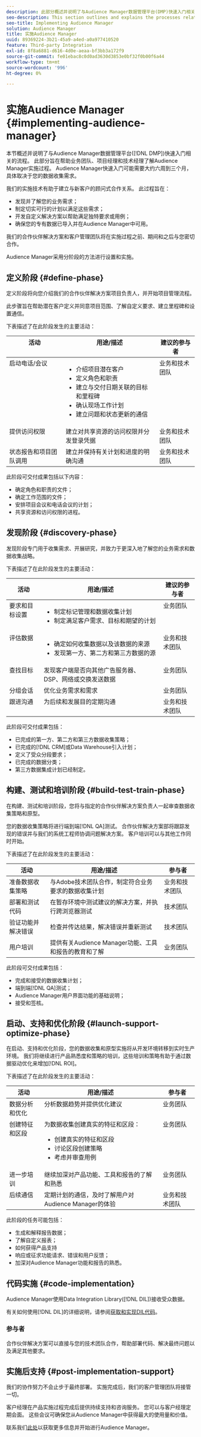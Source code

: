 ```yaml
---
description: 此部分概述并说明了与Audience Manager数据管理平台(DMP)快速入门相关的流程。 此部分旨在帮助业务团队、项目经理和技术经理了解Audience Manager实施过程。 Audience Manager快速入门可能需要大约六周到三个月，具体取决于您的数据收集需求。
seo-description: This section outlines and explains the processes related to getting started with the Audience Manager data management platform (DMP). This section is designed to help business teams, project managers, and technology managers understand the Audience Manager implementation process. Getting started with Audience Manager can take approximately six weeks to three months, depending on your data collection needs.
seo-title: Implementing Audience Manager
solution: Audience Manager
title: 实施Audience Manager
uuid: 89369224-3b21-45a9-a4ed-a0a977410520
feature: Third-party Integration
exl-id: 8f8a6881-d616-4d0e-aeaa-bf3bb3a172f9
source-git-commit: fe01ebac8c0d0ad3630d3853e0bf32f0b00f6a44
workflow-type: tm+mt
source-wordcount: '996'
ht-degree: 0%

---
```


# 实施Audience Manager {#implementing-audience-manager}

本节概述并说明了与Audience Manager数据管理平台([!DNL DMP])快速入门相关的流程。 此部分旨在帮助业务团队、项目经理和技术经理了解Audience Manager实施过程。 Audience Manager快速入门可能需要大约六周到三个月，具体取决于您的数据收集需求。

我们的实施技术有助于建立与新客户的顾问式合作关系。 此过程旨在：

* 发现并了解您的业务需求；
* 制定切实可行的计划以满足这些需求；
* 开发自定义解决方案以帮助满足独特要求或用例；
* 确保您的专有数据已导入并在Audience Manager中可用。

我们的合作伙伴解决方案和客户管理团队将在实施过程之前、期间和之后与您密切合作。

Audience Manager采用分阶段的方法进行设置和实施。

## 定义阶段 {#define-phase}

定义阶段将向您介绍我们的合作伙伴解决方案项目负责人，并开始项目管理流程。

<!-- c_define.xml -->

此步骤旨在帮助潜在客户定义并同意项目范围、了解自定义要求、建立里程碑和设置通信。

下表描述了在此阶段发生的主要活动：

<table id="table_E6E4DA99B19244FB996CC3AB42CEA5DA"> 
 <thead> 
  <tr valign="top"> 
   <th colname="col1" class="entry"> 活动 </th> 
   <th colname="col2" class="entry"> 用途/描述 </th> 
   <th colname="col3" class="entry"> 建议的参与者 </th> 
  </tr> 
 </thead>
 <tbody> 
  <tr valign="top"> 
   <td colname="col1"> 启动电话/会议 </td> 
   <td colname="col2"> 
    <ul id="ul_E8F427586F14437285ABBF93A15FCBD4"> 
     <li id="li_A1B5F443E5864C4CB7A789D6E0B87DF0">介绍项目潜在客户 </li> 
     <li id="li_7F5C0A277FE346A5BA3BA20B21389076">定义角色和职责 </li> 
     <li id="li_991D2F069B88456CB3942970F4EF0FAF">建立与交付日期关联的目标和里程碑 </li> 
     <li id="li_4A2CDE7F006A45BDB04585CACF5688CA">确认现场工作计划 </li> 
     <li id="li_A1BF7C2A34C54387BC945077905C9D04">建立问题和状态更新的通信 </li> 
    </ul> </td> 
   <td colname="col3"> 业务和技术团队 </td> 
  </tr> 
  <tr valign="top"> 
   <td colname="col1"> 提供访问权限 </td> 
   <td colname="col2"> 建立对共享资源的访问权限并分发登录凭据 </td> 
   <td colname="col3"> 业务和技术团队 </td> 
  </tr> 
  <tr valign="top"> 
   <td colname="col1"> 状态报告和项目团队调用 </td> 
   <td colname="col2"> 建立并保持有关计划和进度的明确沟通 </td> 
   <td colname="col3"> 业务和技术团队 </td> 
  </tr> 
 </tbody> 
</table>

此阶段可交付成果包括以下内容：

* 确定角色和职责的文件；
* 确定工作范围的文件；
* 安排项目会议和电话会议的计划；
* 共享资源和访问权限的进程。

## 发现阶段 {#discovery-phase}

发现阶段专门用于收集需求、开展研究，并致力于更深入地了解您的业务需求和数据收集战略。

<!-- c_discovery.xml -->

下表描述了在此阶段发生的主要活动：

<table id="table_89E7CD7832E142519EDC1F285A5BBE79"> 
 <thead> 
  <tr> 
   <th colname="col1" class="entry"> 活动 </th> 
   <th colname="col2" class="entry"> 用途/描述 </th> 
   <th colname="col3" class="entry"> 建议的参与者 </th> 
  </tr> 
 </thead>
 <tbody> 
  <tr valign="top"> 
   <td colname="col1"> 要求和目标设置 </td> 
   <td colname="col2"> 
    <ul id="ul_CB78589D5906439F8632A0C4B6F4130A"> 
     <li id="li_63D9C730FE5A4A55A76C5967A1EFFB8E">制定标记管理和数据收集计划 </li> 
     <li id="li_71AC8F2AB5BA4BD29D98D89D9974EDB2">制定满足客户需求、目标和期望的计划 </li> 
    </ul> </td> 
   <td colname="col3"> 业务团队 </td> 
  </tr> 
  <tr valign="top"> 
   <td colname="col1"> 评估数据 </td> 
   <td colname="col2"> 
    <ul id="ul_B7FBA43F94DE45E29B8CB07ABA1D969D"> 
     <li id="li_48FEE16AA5F44A3D846405DA07C9C255">确定如何收集数据以及该数据的来源 </li> 
     <li id="li_90D6281EF318401587797013A33B3CBC">发现第一方、第二方和第三方数据的源 </li> 
    </ul> </td> 
   <td colname="col3"> 业务和技术团队 </td> 
  </tr> 
  <tr valign="top"> 
   <td colname="col1"> 查找目标 </td> 
   <td colname="col2"> 发现客户端是否向其他广告服务器、DSP、网络或交换发送数据 </td> 
   <td colname="col3"> 业务团队 </td> 
  </tr> 
  <tr valign="top"> 
   <td colname="col1"> 分组会话 </td> 
   <td colname="col2"> 优化业务需求和需求 </td> 
   <td colname="col3"> 业务团队 </td> 
  </tr> 
  <tr valign="top"> 
   <td colname="col1"> 跟进沟通 </td> 
   <td colname="col2"> 为后续和发展目的定期沟通 </td> 
   <td colname="col3"> 业务和技术团队 </td> 
  </tr> 
 </tbody> 
</table>

此阶段可交付成果包括：

* 已完成的第一方、第二方和第三方数据收集策略；
* 已完成的[!DNL CRM]或Data Warehouse引入计划；
* 定义了受众分段要求；
* 已完成的数据分类；
* 第三方数据集成计划已经制定。

## 构建、测试和培训阶段 {#build-test-train-phase}

在构建、测试和培训阶段，您将与指定的合作伙伴解决方案负责人一起审查数据收集策略和原型。

<!-- c_build_test_train.xml -->

您的数据收集策略将进行端到端[!DNL QA]测试。 合作伙伴解决方案部将跟踪发现的错误并与我们的系统工程师协调问题解决方案。 客户培训可以与其他工作同时开始。

下表描述了在此阶段发生的主要活动：

| 活动 | 用途/描述 | 参与者 |
|---|---|---|
| 准备数据收集策略 | 与Adobe技术团队合作，制定符合业务要求的数据收集计划 | 业务和技术团队 |
| 部署和测试代码 | 在暂存环境中测试建议的解决方案，并执行跨浏览器测试 | 技术团队 |
| 验证功能并解决错误 | 检查并传达结果，解决错误并重新测试 | 技术团队 |
| 用户培训 | 提供有关Audience Manager功能、工具和报告的教育和了解 | 业务团队 |

此阶段可交付成果包括：

* 完成和接受的数据收集计划；
* 端到端[!DNL QA]测试；
* Audience Manager用户界面功能的基础说明；
* 接受和签核。

## 启动、支持和优化阶段 {#launch-support-optimize-phase}

在启动、支持和优化阶段，您的数据收集和原型实施将从开发环境转移到实时生产环境。 我们将继续进行产品熟悉度和策略的培训，这些培训和策略有助于通过数据驱动优化来增加[!DNL ROI]。

<!-- c_launch_support_optimize.xml -->

下表描述了在此阶段发生的主要活动：

<table id="table_040B9CBED6F04A41B4501DA4B45F5A16"> 
 <thead> 
  <tr> 
   <th colname="col1" class="entry"> 活动 </th> 
   <th colname="col2" class="entry"> 用途/描述 </th> 
   <th colname="col3" class="entry"> 参与者 </th> 
  </tr> 
 </thead>
 <tbody> 
  <tr valign="top"> 
   <td colname="col1"> 数据分析和优化 </td> 
   <td colname="col2"> 分析数据趋势并提供优化建议 </td> 
   <td colname="col3"> 业务团队 </td> 
  </tr> 
  <tr valign="top"> 
   <td colname="col1"> 创建特征和区段 </td> 
   <td colname="col2">为数据收集创建真实的特征和区段： 
    <ul id="ul_21C7E86A7AF749CD8ECBE129DE2C641A"> 
     <li id="li_4FCCC879B7A44752A55DEAC2D6434220">创建真实的特征和区段 </li> 
     <li id="li_329BBFEAFC99488798F97111FFD69853">讨论区段创建策略 </li> 
     <li id="li_3F1F2EAFBC544E05B07FDDC452F2FB37">考虑并审查用例 </li> 
    </ul> </td> 
   <td colname="col3"> 业务团队 </td> 
  </tr> 
  <tr valign="top"> 
   <td colname="col1"> 进一步培训 </td> 
   <td colname="col2"> 继续加深对产品功能、工具和报告的了解和熟悉 </td> 
   <td colname="col3"> 业务团队 </td> 
  </tr> 
  <tr valign="top"> 
   <td colname="col1"> 后续通信 </td> 
   <td colname="col2"> 定期计划的通信，及时了解用户对Audience Manager的体验 </td> 
   <td colname="col3"> 业务和技术团队 </td> 
  </tr> 
 </tbody> 
</table>

此阶段的任务可能包括：

* 生成和解释报告数据；
* 了解自定义报表；
* 如何获得产品支持
* 响应或征求功能请求、错误和用户反馈；
* 加深对Audience Manager功能和报告的熟悉。

## 代码实施 {#code-implementation}

Audience Manager使用Data Integration Library([!DNL DIL])接收受众数据。

有关如何使用[!DNL DIL]的详细说明，请参阅[获取和实现DIL代码](../dil/dil-overview.md)。

### 参与者

合作伙伴解决方案可以直接与您的技术团队合作，帮助部署代码、解决最终问题以及满足其他要求。

## 实施后支持 {#post-implementation-support}

我们的协作努力不会止步于最终部署。 实施完成后，我们的客户管理团队将接管一切。

客户经理在产品实施过程完成后提供持续支持和咨询服务。 您可以与客户经理定期会面。 这些会议可确保您从Audience Manager中获得最大的使用量和价值。

联系我们[此处](https://www.adobe.com/products/audiencemanager.html)以获取更多信息并开始进行Audience Manager。
